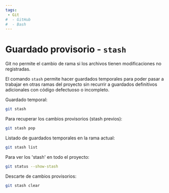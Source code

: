 ```yaml
---
tags:
 - Git
#  - GitHub
#  - Bash
---
```


# Guardado provisorio - `stash`

Git no permite el cambio de rama si los archivos tienen modificaciones no registradas.

El comando `stash` permite hacer guardados temporales 
para poder pasar a trabajar en otras ramas del proyecto 
sin recurrir a guardados definitivos adicionales con código defectuoso o incompleto.

Guardado temporal:
```bash
git stash 
```

Para recuperar los cambios provisorios (stash previos):
```bash
git stash pop
```
Listado de guardados temporales en la rama actual:
```bash
git stash list
```
Para ver los 'stash' en todo el proyecto:
```bash
git status --show-stash
```
Descarte de cambios provisorios:
```bash
git stash clear
```